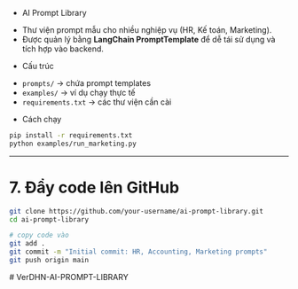 - AI Prompt Library

+ Thư viện prompt mẫu cho nhiều nghiệp vụ (HR, Kế toán, Marketing).  
+ Được quản lý bằng **LangChain PromptTemplate** để dễ tái sử dụng và tích hợp vào backend.

-  Cấu trúc

+ `prompts/` → chứa prompt templates
+ `examples/` → ví dụ chạy thực tế
+ `requirements.txt` → các thư viện cần cài

- Cách chạy

```bash
pip install -r requirements.txt
python examples/run_marketing.py
```

---

# 7. Đẩy code lên GitHub

```bash
git clone https://github.com/your-username/ai-prompt-library.git
cd ai-prompt-library

# copy code vào
git add .
git commit -m "Initial commit: HR, Accounting, Marketing prompts"
git push origin main
```
#   V e r D H N - A I - P R O M P T - L I B R A R Y 
 
 



